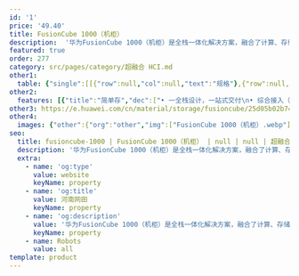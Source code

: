 ```yaml
---
id: '1'
price: '49.40'
title: FusionCube 1000（机柜）
description:  '华为FusionCube 1000（机柜）是全栈一体化解决方案，融合了计算、存储、网络、虚拟化、UPS资源等企业数字化的必要资源，可根据客户规划事先完成预连线预配置，整柜交付，客户开箱即可用；并通过FusionCube Center Vision实现远程集中管理，远程运维，降低企业运维成本。华为FusionCube 1000（机柜）是智慧园区、企业分支机构、企业边缘场景的理想数字化基础设施。'
featured: true
order: 277
category: src/pages/category/超融合 HCI.md
other1: 
  table: {"single":[[{"row":null,"col":null,"text":"规格"},{"row":null,"col":null,"text":"8U"},{"row":null,"col":null,"text":"24U"},{"row":null,"col":null,"text":"42U"}],[{"row":null,"col":null,"text":"适用场景"},{"row":null,"col":null,"text":"小型分支机构（小于50人）"},{"row":null,"col":null,"text":"中型分支机构（50至200人）"},{"row":null,"col":null,"text":"大型分支机构（大于200人）"}],[{"row":null,"col":null,"text":"计算"},{"row":null,"col":null,"text":"最大4*CPU, 8*AI推理卡"},{"row":null,"col":null,"text":"最大10*CPU, 40*AI推理卡"},{"row":null,"col":null,"text":"最大32*CPU，128*AI推理卡"}],[{"row":null,"col":null,"text":"存储"},{"row":null,"col":null,"text":"最大20000 IOPS, 120TB"},{"row":null,"col":null,"text":"最大20000 IOPS, 180TB"},{"row":null,"col":null,"text":"最大50000 IOPS，960TB"}],[{"row":null,"col":null,"text":"网络"},{"row":null,"col":"3","text":"GE交换"}],[{"row":null,"col":null,"text":"安全"},{"row":null,"col":"3","text":"防火墙、一体化防护、入侵防御与Web防护、URL过滤、VPN加密等"}],[{"row":null,"col":null,"text":"机柜配置"},{"row":null,"col":"3","text":"温度、湿度、水浸、烟感、门磁5类传感器"}],[{"row":null,"col":null,"text":"虚拟化平台"},{"row":null,"col":"3","text":"鲲鹏：FusionSphere8.0；   其他：FusionSphere6.5.1及以上，VMware 6.5"}],[{"row":null,"col":null,"text":"断电保护"},{"row":null,"col":null,"text":"4min"},{"row":null,"col":null,"text":"12min"},{"row":null,"col":null,"text":"23min"}],[{"row":null,"col":null,"text":"尺寸（高×宽×深）"},{"row":null,"col":null,"text":"550mm×600mm×1100mm"},{"row":null,"col":null,"text":"1250mm×600mm×1100mm"},{"row":null,"col":null,"text":"2000mm×600mm×1100mm"}],[{"row":null,"col":null,"text":"整柜功耗"},{"row":null,"col":null,"text":"≤1.8KW"},{"row":null,"col":null,"text":"≤4.2KW"},{"row":null,"col":null,"text":"≤8KW"}],[{"row":null,"col":null,"text":"整机最大重量"},{"row":null,"col":null,"text":"≤160kg"},{"row":null,"col":null,"text":"≤480kg"},{"row":null,"col":null,"text":"≤1000kg"}],[{"row":null,"col":null,"text":"环境温度"},{"row":null,"col":"3","text":"海拔为-60m～+1800m时，5℃～35℃，海拔为1800m～3000m时，海拔每升高220m，环境温度降低1℃"}],[{"row":null,"col":null,"text":"环境湿度"},{"row":null,"col":"3","text":"10% RH～90% RH"}],[{"row":null,"col":"4","text":"关键软件特性"}],[{"row":"9","col":null,"text":"FusionCubeCenter Vision"},{"row":null,"col":"3","text":"站点管理：站点注册、站点拓扑"}],[{"row":null,"col":"3","text":"性能监控：存储性能、服务器性能、网络性能、机架性能"}],[{"row":null,"col":"3","text":"站点维护：整机下电/重启、单设备管理、单设备同型号替换"}],[{"row":null,"col":"3","text":"资源管理：虚拟机资源、容器资源、存储资源、服务器资源、应用资源、站点资源"}],[{"row":null,"col":"3","text":"监控告警：状态监控、告警监控、性能监控"}],[{"row":null,"col":"3","text":"日志审计：操作日志、系统日志、安全日志"}],[{"row":null,"col":"3","text":"应用模板：包含基础服务模板和自定义应用模板，支持图形化拖拽方式自定义编辑应用安装及配置模板"}],[{"row":null,"col":"3","text":"应用部署：应用批量远程部署"}],[{"row":null,"col":"3","text":"边云协同：支持云上训练，边缘推理，AI模型可在线更新"}]]}
other2:
  features: [{"title":"简单存","dec":["• 一全栈设计，一站式交付\n• 综合接入（办公、IoT、AI及视频等）\n• 宽部署环境要求，可部署于办公室"]},{"title":"统一管","dec":["","• 10类对象统一管理：应用、虚拟机、容器、\n服务器、网络、网关、存储、UPS和传感器\n• 2万站点可视化远程管理",""]},{"title":"智运维","dec":["","• 一键式巡检、健康检查、应用下发及扩容\n• 根因分析与定位",""]}]
other3: https://e.huawei.com/cn/material/storage/fusioncube/25d05b02b749437eac96e0b8c2d0b952
other4:
  images: {"other":{"org":"other","img":["FusionCube 1000（机柜）.webp"]}}
seo:
  title: fusioncube-1000 | FusionCube 1000（机柜） | null | null | 超融合 HCI | 数据存储
  description: '华为FusionCube 1000（机柜）是全栈一体化解决方案，融合了计算、存储、网络、虚拟化、UPS资源等企业数字化的必要资源，可根据客户规划事先完成预连线预配置，整柜交付，客户开箱即可用；并通过FusionCube Center Vision实现远程集中管理，远程运维，降低企业运维成本。华为FusionCube 1000（机柜）是智慧园区、企业分支机构、企业边缘场景的理想数字化基础设施。'
  extra:
    - name: 'og:type'
      value: website
      keyName: property
    - name: 'og:title'
      value: 河南网田
      keyName: property
    - name: 'og:description'
      value: '华为FusionCube 1000（机柜）是全栈一体化解决方案，融合了计算、存储、网络、虚拟化、UPS资源等企业数字化的必要资源，可根据客户规划事先完成预连线预配置，整柜交付，客户开箱即可用；并通过FusionCube Center Vision实现远程集中管理，远程运维，降低企业运维成本。华为FusionCube 1000（机柜）是智慧园区、企业分支机构、企业边缘场景的理想数字化基础设施。'
      keyName: property
    - name: Robots
      value: all
template: product
---
```

